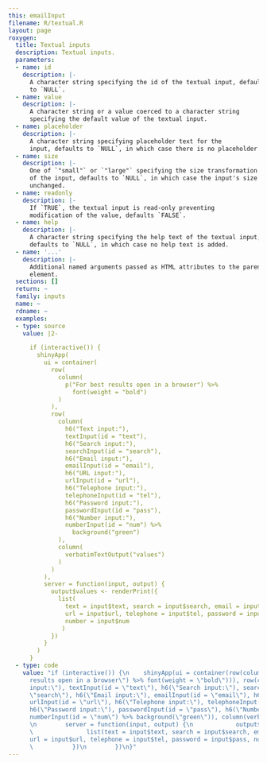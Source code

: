 ```yaml
---
this: emailInput
filename: R/textual.R
layout: page
roxygen:
  title: Textual inputs
  description: Textual inputs.
  parameters:
  - name: id
    description: |-
      A character string specifying the id of the textual input, defaults
      to `NULL`.
  - name: value
    description: |-
      A character string or a value coerced to a character string
      specifying the default value of the textual input.
  - name: placeholder
    description: |-
      A character string specifying placeholder text for the
      input, defaults to `NULL`, in which case there is no placeholder text.
  - name: size
    description: |-
      One of `"small"` or `"large"` specifying the size transformation
      of the input, defaults to `NULL`, in which case the input's size is
      unchanged.
  - name: readonly
    description: |-
      If `TRUE`, the textual input is read-only preventing
      modification of the value, defaults `FALSE`.
  - name: help
    description: |-
      A character string specifying the help text of the textual input,
      defaults to `NULL`, in which case no help text is added.
  - name: '...'
    description: |-
      Additional named arguments passed as HTML attributes to the parent
      element.
  sections: []
  return: ~
  family: inputs
  name: ~
  rdname: ~
  examples:
  - type: source
    value: |2-

      if (interactive()) {
        shinyApp(
          ui = container(
            row(
              column(
                p("For best results open in a browser") %>%
                  font(weight = "bold")
              )
            ),
            row(
              column(
                h6("Text input:"),
                textInput(id = "text"),
                h6("Search input:"),
                searchInput(id = "search"),
                h6("Email input:"),
                emailInput(id = "email"),
                h6("URL input:"),
                urlInput(id = "url"),
                h6("Telephone input:"),
                telephoneInput(id = "tel"),
                h6("Password input:"),
                passwordInput(id = "pass"),
                h6("Number input:"),
                numberInput(id = "num") %>%
                  background("green")
              ),
              column(
                verbatimTextOutput("values")
              )
            )
          ),
          server = function(input, output) {
            output$values <- renderPrint({
              list(
                text = input$text, search = input$search, email = input$email,
                url = input$url, telephone = input$tel, password = input$pass,
                number = input$num
               )
            })
          }
        )
      }
  - type: code
    value: "if (interactive()) {\n    shinyApp(ui = container(row(column(p(\"For best
      results open in a browser\") %>% font(weight = \"bold\"))), row(column(h6(\"Text
      input:\"), textInput(id = \"text\"), h6(\"Search input:\"), searchInput(id =
      \"search\"), h6(\"Email input:\"), emailInput(id = \"email\"), h6(\"URL input:\"),
      urlInput(id = \"url\"), h6(\"Telephone input:\"), telephoneInput(id = \"tel\"),
      h6(\"Password input:\"), passwordInput(id = \"pass\"), h6(\"Number input:\"),
      numberInput(id = \"num\") %>% background(\"green\")), column(verbatimTextOutput(\"values\")))),
      \n        server = function(input, output) {\n            output$values <- renderPrint({\n
      \               list(text = input$text, search = input$search, email = input$email,
      url = input$url, telephone = input$tel, password = input$pass, number = input$num)\n
      \           })\n        })\n}"
---
```

